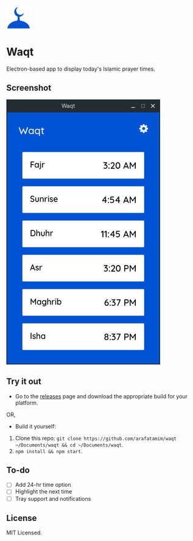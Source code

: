 <img src="/build/icon.png?raw=true" height="64" width="64">

# Waqt
Electron-based app to display today's Islamic prayer times.

## Screenshot
<img src="screenshot.png?raw=true">

## Try it out
- Go to the [releases](https://github.com/arafatamim/waqt/releases) page and download the appropriate build for your platform.

OR,
- Build it yourself:
1. Clone this repo: `git clone https://github.com/arafatamim/waqt ~/Documents/waqt && cd ~/Documents/waqt`.
2. `npm install && npm start`.

## To-do
- [ ] Add 24-hr time option
- [ ] Highlight the next time
- [ ] Tray support and notifications

## License
MIT Licensed.
